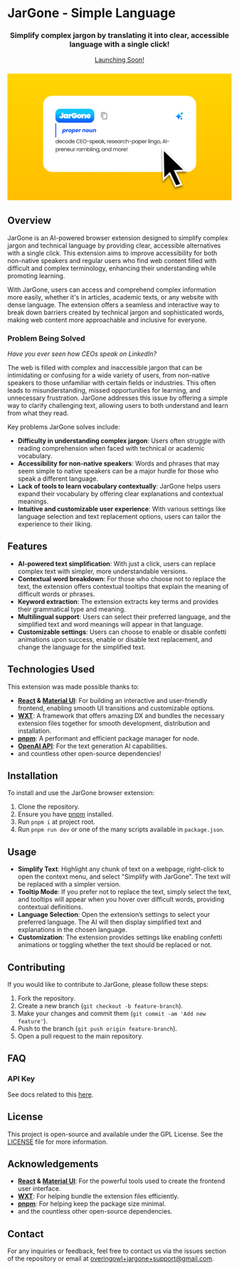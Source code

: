 # JarGone - Simple Language

<h3 align="center">Simplify complex jargon by translating it into clear, accessible language with a single click!</h3>

<p align="center">
    <a href="https://forms.gle/cH8xQ47McfeMe2S99">Launching Soon!</a>
</p>

<h3 align="center"><img width="700" alt="app screenshots" src="./.github/assets/cover.png"></h3>

## Overview

JarGone is an AI-powered browser extension designed to simplify complex jargon and technical language by providing clear, accessible alternatives with a single click. This extension aims to improve accessibility for both non-native speakers and regular users who find web content filled with difficult and complex terminology, enhancing their understanding while promoting learning.

With JarGone, users can access and comprehend complex information more easily, whether it's in articles, academic texts, or any website with dense language. The extension offers a seamless and interactive way to break down barriers created by technical jargon and sophisticated words, making web content more approachable and inclusive for everyone.

### Problem Being Solved

*Have you ever seen how CEOs speak on LinkedIn?*

The web is filled with complex and inaccessible jargon that can be intimidating or confusing for a wide variety of users, from non-native speakers to those unfamiliar with certain fields or industries. This often leads to misunderstanding, missed opportunities for learning, and unnecessary frustration. JarGone addresses this issue by offering a simple way to clarify challenging text, allowing users to both understand and learn from what they read.

Key problems JarGone solves include:

- **Difficulty in understanding complex jargon**: Users often struggle with reading comprehension when faced with technical or academic vocabulary.
- **Accessibility for non-native speakers**: Words and phrases that may seem simple to native speakers can be a major hurdle for those who speak a different language.
- **Lack of tools to learn vocabulary contextually**: JarGone helps users expand their vocabulary by offering clear explanations and contextual meanings.
- **Intuitive and customizable user experience**: With various settings like language selection and text replacement options, users can tailor the experience to their liking.

## Features

- **AI-powered text simplification**: With just a click, users can replace complex text with simpler, more understandable versions.
- **Contextual word breakdown**: For those who choose not to replace the text, the extension offers contextual tooltips that explain the meaning of difficult words or phrases.
- **Keyword extraction**: The extension extracts key terms and provides their grammatical type and meaning.
- **Multilingual support**: Users can select their preferred language, and the simplified text and word meanings will appear in that language.
- **Customizable settings**: Users can choose to enable or disable confetti animations upon success, enable or disable text replacement, and change the language for the simplified text.

## Technologies Used

This extension was made possible thanks to:

- **[React](https://react.dev/) & [Material UI](https://mui.com/)**: For building an interactive and user-friendly frontend, enabling smooth UI transitions and customizable options.
- **[WXT](https://wxt.dev/)**: A framework that offers amazing DX and bundles the necessary extension files together for smooth development, distribution and installation.
- **[pnpm](https://pnpm.io/)**: A performant and efficient package manager for node.
- **[OpenAI API](https://platform.openai.com/)**: For the text generation AI capabilities.
- and countless other open-source dependencies!

## Installation

To install and use the JarGone browser extension:

1. Clone the repository.
2. Ensure you have [pnpm](https://pnpm.io/) installed.
3. Run `pnpm i` at project root.
4. Run `pnpm run dev` or one of the many scripts available in `package.json`.

## Usage

- **Simplify Text**: Highlight any chunk of text on a webpage, right-click to open the context menu, and select "Simplify with JarGone". The text will be replaced with a simpler version.
- **Tooltip Mode**: If you prefer not to replace the text, simply select the text, and tooltips will appear when you hover over difficult words, providing contextual definitions.
- **Language Selection**: Open the extension’s settings to select your preferred language. The AI will then display simplified text and explanations in the chosen language.
- **Customization**: The extension provides settings like enabling confetti animations or toggling whether the text should be replaced or not.

## Contributing

If you would like to contribute to JarGone, please follow these steps:

1. Fork the repository.
2. Create a new branch (`git checkout -b feature-branch`).
3. Make your changes and commit them (`git commit -am 'Add new feature'`).
4. Push to the branch (`git push origin feature-branch`).
5. Open a pull request to the main repository.

## FAQ

### API Key

See docs related to this [here](https://github.com/OveringOwl/JarGone/blob/main/.github/docs/API_KEY.md).

## License

This project is open-source and available under the GPL License. See the [LICENSE](LICENSE) file for more information.

## Acknowledgements

- **[React](https://react.dev/) & [Material UI](https://mui.com/)**: For the powerful tools used to create the frontend user interface.
- **[WXT](https://wxt.dev/)**: For helping bundle the extension files efficiently.
- **[pnpm](https://pnpm.io/)**: For helping keep the package size minimal.
- and the countless other open-source dependencies.

## Contact

For any inquiries or feedback, feel free to contact us via the issues section of the repository or email at overingowl+jargone+support@gmail.com.
